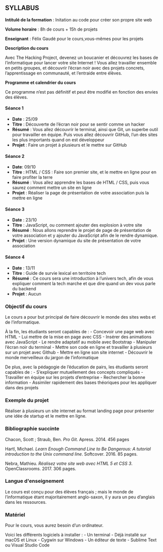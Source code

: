 
## **SYLLABUS**


**Intitulé de la formation** : Initation au code pour créer son propre site web

**Volume horaire** : 8h de cours + 15h de projets

**Enseignant** : Félix Gaudé pour le cours,vous-mêmes pour les projets


**Description du cours**

Avec The Hacking Project, devenez un boucanier et découvrez les bases de l’informatique pour lancer votre site Internet !
Vous allez travailler ensemble en petits groupes, et découvrir l’écran noir avec des projets concrets, l’apprentissage en communauté, et l’entraide entre élèves.

**Programme et calendrier du cours**

Ce programme n’est pas définitif et peut être modifié en fonction des envies des élèves.

#### **Séance 1**

- **Date** : 25/09
- **Titre** : Découverte de l’écran noir pour se sentir comme un hacker
- **Résumé** : Vous allez découvrir le terminal, ainsi que Git, un superbe outil pour travailler en équipe. Puis vous allez découvrir GitHub, l’un des sites les plus importants quand on est développeur
- **Projet** : Faire un projet à plusieurs et le mettre sur GitHub

#### **Séance 2** 

- **Date**: 09/10
- **Titre** : HTML / CSS : Faire son premier site, et le mettre en ligne pour en faire profiter la terre
- **Résumé** : Vous allez apprendre les bases de HTML / CSS, puis vous saurez comment mettre un site en ligne 
- **Projet** : Réaliser la page de présentation de votre association puis la mettre en ligne

#### **Séance 3**

- **Date** : 23/10
- **Titre** : JavaScript, ou comment ajouter des explosion à votre site
- **Résumé** : Nous allons reprendre le projet de page de présentation de votre association et y ajouter du JavaScript afin de le rendre dynamique.
- **Projet** : Une version dynamique du site de présentation de votre association

#### **Séance 4**

- **Date** : 13/11
- **Titre** : Guide de survie lexical en territoire tech                               
- **Résumé** : Ce cours sera une introduction à l’univers tech, afin de vous expliquer comment la tech marche et que dire quand un dev vous parle du backend
- **Projet** : Aucun

### **Objectif du cours**
Le cours a pour but principal de faire découvrir le monde des sites webs et de l’informatique. 

À la fin, les étudiants seront capables de : 
	- Concevoir une page web avec HTML
	- Lui mettre de la mise en page avec CSS
	- Insérer des animations avec JavaScript
	- Le rendre adaptatif au mobile avec Bootstrap
	- Manipuler l’écran noir du terminal
	- Mettre son code en ligne et travailler à plusieurs sur un projet avec Github
	- Mettre en ligne son site internet
	- Découvrir le monde merveilleux du jargon de l’informatique


De plus, avec la pédagogie de l’éducation de pairs, les étudiants seront capables de :
	- S’expliquer mutuellement des concepts compliqués
 	- Travailler en équipe sur les projets d’entreprise
 	- Rechercher la bonne information
 	- Assimiler rapidement des bases théoriques pour les appliquer dans des projets


### **Exemple du projet**
Réaliser à plusieurs un site internet au format landing page pour présenter une idée de startup et le mettre en ligne.

### **Bibliographie succinte**
Chacon, Scott ; Straub, Ben. *Pro Git*. Apress. 2014. 456 pages

Hartl, Michael. *Learn Enough Command Line to Be Dangerous: A tutorial introduction to the Unix command line*. Softcover. 2016. 85 pages.

Nebra, Mathieu. *Réalisez votre site web avec HTML 5 et CSS 3*. OpenClassrooms. 2017. 306 pages.


### **Langue d'enseignement**

Le cours est conçu pour des élèves français ; mais le monde de l’informatique étant majoritairement anglo-saxon, il y aura un peu d’anglais dans les ressources.

### **Matériel**
Pour le cours, vous aurez besoin d’un ordinateur.

Voici les différents logiciels à installer :
	- Un terminal
		- Déjà installé sur macOS et Linux
		- Cygwin sur Windows
	- Un éditeur de texte
		- Sublime Text ou Visual Studio Code

